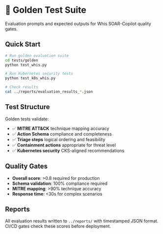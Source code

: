 # 🧪 Golden Test Suite

Evaluation prompts and expected outputs for Whis SOAR-Copilot quality gates.

## Quick Start

```bash
# Run golden evaluation suite
cd tests/golden
python test_whis.py

# Run Kubernetes security tests  
python test_k8s_whis.py

# Check results
cat ../reports/evaluation_results_*.json
```

## Test Structure

Golden tests validate:
- ✅ **MITRE ATT&CK** technique mapping accuracy
- ✅ **Action Schema** compliance and completeness  
- ✅ **Triage steps** logical ordering and feasibility
- ✅ **Containment actions** appropriate for threat level
- ✅ **Kubernetes security** CKS-aligned recommendations

## Quality Gates

- **Overall score**: >0.8 required for production
- **Schema validation**: 100% compliance required
- **MITRE mapping**: >90% technique accuracy
- **Response time**: <30s for complex scenarios

## Reports

All evaluation results written to `../reports/` with timestamped JSON format. CI/CD gates check these scores before deployment.